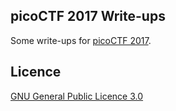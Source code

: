 ## picoCTF 2017 Write-ups

Some write-ups for [picoCTF 2017](https://2017game.picoctf.com/).

## Licence

[GNU General Public Licence 3.0](LICENSE)
